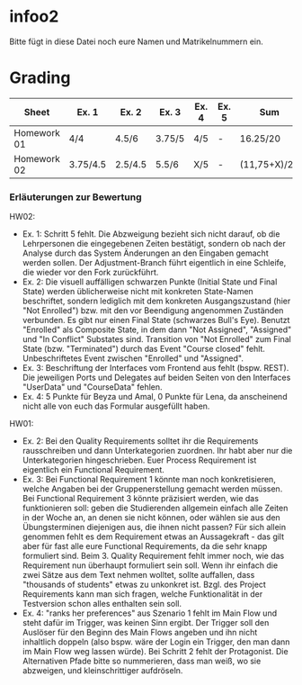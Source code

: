 # infoo2

Bitte fügt in diese Datei noch eure Namen und Matrikelnummern ein.

# Grading

| Sheet       | Ex. 1    | Ex. 2    | Ex. 3    | Ex. 4    | Ex. 5    | Sum          |
| ----------- | -------- | -------- | -------- | -------- | -------- | ------------ |
| Homework 01 | 4/4      | 4.5/6    | 3.75/5   | 4/5      | -        | 16.25/20     |
| Homework 02 | 3.75/4.5 | 2.5/4.5  | 5.5/6    | X/5      | -        | (11,75+X)/20 |	Individuell unterschiedlich

### Erläuterungen zur Bewertung

HW02:
- Ex. 1: Schritt 5 fehlt. Die Abzweigung bezieht sich nicht darauf, ob die Lehrpersonen die eingegebenen Zeiten bestätigt, sondern ob nach der Analyse durch das System Änderungen an den Eingaben gemacht werden sollen. Der Adjustment-Branch führt eigentlich in eine Schleife, die wieder vor den Fork zurückführt.
- Ex. 2: Die visuell auffälligen schwarzen Punkte (Initial State und Final State) werden üblicherweise nicht mit konkreten State-Namen beschriftet, sondern lediglich mit dem konkreten Ausgangszustand (hier "Not Enrolled") bzw. mit den vor Beendigung angenommen Zuständen verbunden. Es gibt nur einen Final State (schwarzes Bull's Eye). Benutzt "Enrolled" als Composite State, in dem dann "Not Assigned", "Assigned" und "In Conflict" Substates sind. Transition von "Not Enrolled" zum Final State (bzw. "Terminated") durch das Event "Course closed" fehlt. Unbeschriftetes Event zwischen "Enrolled" und "Assigned".
- Ex. 3: Beschriftung der Interfaces vom Frontend aus fehlt (bspw. REST). Die jeweiligen Ports und Delegates auf beiden Seiten von den Interfaces "UserData" und "CourseData" fehlen.
- Ex. 4: 5 Punkte für Beyza und Amal, 0 Punkte für Lena, da anscheinend nicht alle von euch das Formular ausgefüllt haben.

HW01:
- Ex. 2: Bei den Quality Requirements solltet ihr die Requirements rausschreiben und dann Unterkategorien zuordnen. Ihr habt aber nur die Unterkategorien hingeschrieben. Euer Process Requirement ist eigentlich ein Functional Requirement.
- Ex. 3: Bei Functional Requirement 1 könnte man noch konkretisieren, welche Angaben bei der Gruppenerstellung gemacht werden müssen. Bei Functional Requirement 3 könnte präzisiert werden, wie das funktionieren soll: geben die Studierenden allgemein einfach alle Zeiten in der Woche an, an denen sie nicht können, oder wählen sie aus den Übungsterminen diejenigen aus, die ihnen nicht passen? Für sich allein genommen fehlt es dem Requirement etwas an Aussagekraft - das gilt aber für fast alle eure Functional Requirements, da die sehr knapp formuliert sind. Beim 3. Quality Requirement fehlt immer noch, wie das Requirement nun überhaupt formuliert sein soll. Wenn ihr einfach die zwei Sätze aus dem Text nehmen wolltet, sollte auffallen, dass "thousands of students" etwas zu unkonkret ist. Bzgl. des Project Requirements kann man sich fragen, welche Funktionalität in der Testversion schon alles enthalten sein soll.
- Ex. 4: "ranks her preferences" aus Szenario 1 fehlt im Main Flow und steht dafür im Trigger, was keinen Sinn ergibt. Der Trigger soll den Auslöser für den Beginn des Main Flows angeben und ihn nicht inhaltlich doppeln (also bspw. wäre der Login ein Trigger, den man dann im Main Flow weg lassen würde). Bei Schritt 2 fehlt der Protagonist. Die Alternativen Pfade bitte so nummerieren, dass man weiß, wo sie abzweigen, und kleinschrittiger aufdröseln.